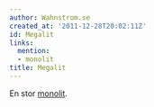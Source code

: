 ```yaml
---
author: Wahnstrom.se
created_at: '2011-12-28T20:02:11Z'
id: Megalit
links:
  mention:
  - monolit
title: Megalit
---
```


En stor [monolit].

  [monolit]: monolit